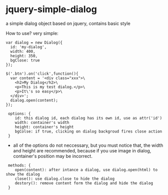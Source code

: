 # jquery-simple-dialog
a simple dialog object based on jquery, contains basic style

How to use? very simple:

```
var dialog = new Dialog({
  id: 'my-dialog',
  width: 400,
  height: 350,
  bgClose: true
});

$('.btn').on('click',function(){
  var content = '<div class="xxx">\
    <h2>My Dialog</h2>\
    <p>This is my test dialog.</p>\
    <p>It\'s so easy</p>\
  </div>';
  dialog.open(content);
});
```

```
 options: {
    id: this dialog id, each dialog has its own id, use as attr('id')
    width: container's width
    height: container's height
    bgColse: if true, clicking on dialog backgroud fires close action
 }
```
 * all of the options do not neccessary, but you must notice that, the width and height are recommended, because if you use image in dialog, container's position may be incorrect.
 
```
 methods: {
    open(content): after intance a dialog, use dialog.open(html) to show the dialog
    close(): use dialog.close to hide the dialog
    destory(): remove content form the dialog and hide the dialog
 }
```